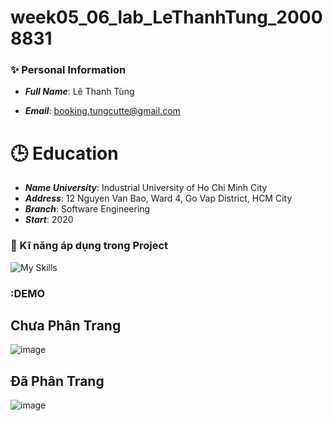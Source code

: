 # week05_06_lab_LeThanhTung_20008831

### :sparkles: Personal Information 

- ***Full Name***: Lê Thanh Tùng

- ***Email***: booking.tungcutte@gmail.com
# :clock3: Education

- ***Name University***: Industrial University of Ho Chi Minh City
- ***Address***: 12 Nguyen Van Bao, Ward 4, Go Vap District, HCM City
- ***Branch***: Software Engineering
- ***Start***: 2020
### :seedling: Kĩ năng áp dụng trong Project
![My Skills](https://skillicons.dev/icons?i=html,css,spring,java,mysql,postman,git,github)

### :DEMO
## Chưa Phân Trang
![image](https://github.com/tungcutte35/week05_06_lab_LeThanhTung_20008831/assets/90129081/32af09bf-ec3a-4a3d-a3eb-3f5c49400cb0)

## Đã Phân Trang
![image](https://github.com/tungcutte35/week05_06_lab_LeThanhTung_20008831/assets/90129081/c7f38a2a-7129-4d51-a07f-dbd2b51f62f4)

